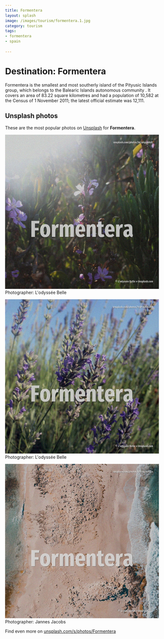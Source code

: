 ```yaml
---
title: Formentera
layout: splash
image: /images/tourism/formentera.1.jpg
category: tourism
tags:
- formentera
- spain

---
```

# Destination: Formentera

Formentera  is the smallest and most southerly island of the Pityusic Islands group, which belongs  to the Balearic Islands autonomous community . It covers an area of 83.22 square kilometres   and had a population of 10,582 at the Census of 1  November 2011; the latest official estimate  was 12,111.    

 
## Unsplash photos
These are the most popular photos on [Unsplash](https://unsplash.com) for **Formentera**.
 
![Formentera](/images/tourism/formentera.1.jpg)
Photographer:  L'odyssée Belle
 
![Formentera](/images/tourism/formentera.2.jpg)
Photographer:  L'odyssée Belle
 
![Formentera](/images/tourism/formentera.3.jpg)
Photographer:  Jannes Jacobs
 
Find even more on [unsplash.com/s/photos/Formentera](https://unsplash.com/s/photos/Formentera)
 
